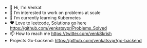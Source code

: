 - 👋 Hi, I’m Venkat
- 👀 I’m interested to work on problems at scale
- 🌱 I’m currently learning Kubernetes
- ❤️ Love to leetcode, Solutions go here https://github.com/venkatsvpr/Problems_Solved
- 📫 How to reach me https://twitter.com/venk8krish
- Projects
  Go-backend: https://github.com/venkatsvpr/go-backend

<!---
venkatsvpr/venkatsvpr is a ✨ special ✨ repository because its `README.md` (this file) appears on your GitHub profile.
You can click the Preview link to take a look at your changes.
--->
